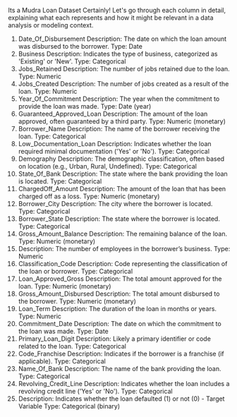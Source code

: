 Its a Mudra Loan Dataset
Certainly! Let's go through each column in detail, explaining what each represents and how it might be relevant in a data analysis or modeling context.

1. Date_Of_Disbursement
Description: The date on which the loan amount was disbursed to the borrower.
Type: Date
2. Business
Description: Indicates the type of business, categorized as 'Existing' or 'New'.
Type: Categorical
3. Jobs_Retained
Description: The number of jobs retained due to the loan.
Type: Numeric
4. Jobs_Created
Description: The number of jobs created as a result of the loan.
Type: Numeric
5. Year_Of_Commitment
Description: The year when the commitment to provide the loan was made.
Type: Date (year)
6. Guaranteed_Approved_Loan
Description: The amount of the loan approved, often guaranteed by a third party.
Type: Numeric (monetary)
7. Borrower_Name
Description: The name of the borrower receiving the loan.
Type: Categorical
8. Low_Documentation_Loan
Description: Indicates whether the loan required minimal documentation ('Yes' or 'No').
Type: Categorical
9. Demography
Description: The demographic classification, often based on location (e.g., Urban, Rural, Undefined).
Type: Categorical
10. State_Of_Bank
Description: The state where the bank providing the loan is located.
Type: Categorical
11. ChargedOff_Amount
Description: The amount of the loan that has been charged off as a loss.
Type: Numeric (monetary)
12. Borrower_City
Description: The city where the borrower is located.
Type: Categorical
13. Borrower_State
Description: The state where the borrower is located.
Type: Categorical
14. Gross_Amount_Balance
Description: The remaining balance of the loan.
Type: Numeric (monetary)
15. Description: The number of employees in the borrower’s business.
Type: Numeric
16. Classification_Code
Description: Code representing the classification of the loan or borrower.
Type: Categorical
17. Loan_Approved_Gross
Description: The total amount approved for the loan.
Type: Numeric (monetary)
18. Gross_Amount_Disbursed
Description: The total amount disbursed to the borrower.
Type: Numeric (monetary)
19. Loan_Term
Description: The duration of the loan in months or years.
Type: Numeric
20. Commitment_Date
Description: The date on which the commitment to the loan was made.
Type: Date
21. Primary_Loan_Digit
Description: Likely a primary identifier or code related to the loan.
Type: Categorical
22. Code_Franchise
Description: Indicates if the borrower is a franchise (if applicable).
Type: Categorical
23. Name_Of_Bank
Description: The name of the bank providing the loan.
Type: Categorical
24. Revolving_Credit_Line
Description: Indicates whether the loan includes a revolving credit line ('Yes' or 'No').
Type: Categorical
25. Description: Indicates whether the loan defaulted (1) or not (0) - Target Variable
Type: Categorical (binary)

